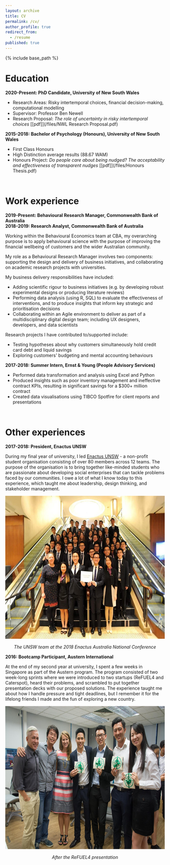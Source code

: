```yaml
---
layout: archive
title: CV
permalink: /cv/
author_profile: true
redirect_from:
  - /resume
published: true
---
```


{% include base_path %}

Education
======

**2020-Present: PhD Candidate, University of New South Wales**
* Research Areas: Risky intertemporal choices, financial decision-making, computational modelling
* Supervisor: Professor Ben Newell
* Research Proposal: _The role of uncertainty in risky intertemporal choices_ [[pdf]](/files/NWL Research Proposal.pdf)

**2015-2018: Bachelor of Psychology (Honours), University of New South Wales**
* First Class Honours
* High Distinction average results (88.67 WAM)
* Honours Project: _Do people care about being nudged? The acceptability and effectiveness of transparent nudges_ [[pdf]](/files/Honours Thesis.pdf)

<br>

Work experience
======

**2019-Present: Behavioural Research Manager, Commonwealth Bank of Australia**  
**2018-2019: Research Analyst, Commonwealth Bank of Australia**

Working within the Behavioural Economics team at CBA, my overarching purpose is to apply behavioural science with the purpose of improving the financial wellbeing of customers and the wider Australian community.

My role as a Behavioural Research Manager involves two components: supporting the design and delivery of business initiatives, and collaborating on academic research projects with universities.

My business delivery responsibilities have included:
* Adding scientific rigour to business initiatives (e.g. by developing robust experimental designs or producing literature reviews)
* Performing data analysis (using R, SQL) to evaluate the effectiveness of interventions, and to produce insights that inform key strategic and prioritisation decisions
* Collaborating within an Agile environment to deliver as part of a multidisciplinary digital design team; including UX designers, developers, and data scientists

Research projects I have contributed to/supported include:
* Testing hypotheses about why customers simultaneously hold credit card debt and liquid savings
* Exploring customers' budgeting and mental accounting behaviours

**2017-2018: Summer Intern, Ernst & Young (People Advisory Services)**
* Performed data transformation and analysis using Excel and Python
* Produced insights such as poor inventory management and ineffective contract KPIs, resulting in significant savings for a $300+ million contract
* Created data visualisations using TIBCO Spotfire for client reports and presentations

<br>

Other experiences
======

**2017-2018: President, Enactus UNSW**

During my final year of university, I led [Enactus UNSW](https://enactusunsw.org/) - a non-profit student organisation consisting of over 80 members across 12 teams. The purpose of the organisation is to bring together like-minded students who are passionate about developing social enterprises that can tackle problems faced by our communities. I owe a lot of what I know today to this experience, which taught me about leadership, design thinking, and stakeholder management.

<p align="center">
  <img src="/images/enactus_conference.jpg" width="650" height="450"/>
</p>
<div align='center'><i>The UNSW team at the 2018 Enactus Australia National Conference</i></div>

**2016: Bootcamp Participant, Austern International**

At the end of my second year at university, I spent a few weeks in Singapore as part of the Austern program. The program consisted of two week-long sprints where we were introduced to two startups (ReFUEL4 and Caterspot), heard their problems, and scrambled to put together presentation decks with our proposed solutions. The experience taught me about how I handle pressure and tight deadlines, but I remember it for the lifelong friends I made and the fun of exploring a new country.

<p align="center">
  <img src="/images/austern_refuel4.jpg" width="650" height="450"/>
</p>
<div align='center'><i>After the ReFUEL4 presentation</i></div>
